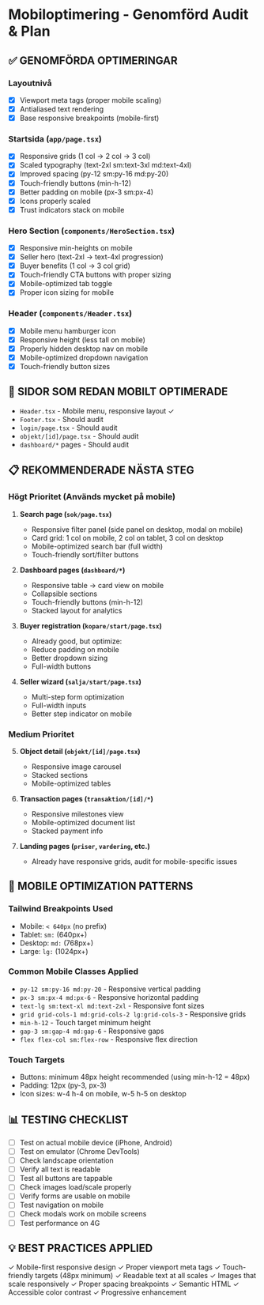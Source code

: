 # Mobiloptimering - Genomförd Audit & Plan

## ✅ GENOMFÖRDA OPTIMERINGAR

### Layoutnivå
- [x] Viewport meta tags (proper mobile scaling)
- [x] Antialiased text rendering
- [x] Base responsive breakpoints (mobile-first)

### Startsida (`app/page.tsx`)
- [x] Responsive grids (1 col → 2 col → 3 col)
- [x] Scaled typography (text-2xl sm:text-3xl md:text-4xl)
- [x] Improved spacing (py-12 sm:py-16 md:py-20)
- [x] Touch-friendly buttons (min-h-12)
- [x] Better padding on mobile (px-3 sm:px-4)
- [x] Icons properly scaled
- [x] Trust indicators stack on mobile

### Hero Section (`components/HeroSection.tsx`)
- [x] Responsive min-heights on mobile
- [x] Seller hero (text-2xl → text-4xl progression)
- [x] Buyer benefits (1 col → 3 col grid)
- [x] Touch-friendly CTA buttons with proper sizing
- [x] Mobile-optimized tab toggle
- [x] Proper icon sizing for mobile

### Header (`components/Header.tsx`)
- [x] Mobile menu hamburger icon
- [x] Responsive height (less tall on mobile)
- [x] Properly hidden desktop nav on mobile
- [x] Mobile-optimized dropdown navigation
- [x] Touch-friendly button sizes

## 🔄 SIDOR SOM REDAN MOBILT OPTIMERADE

- `Header.tsx` - Mobile menu, responsive layout ✓
- `Footer.tsx` - Should audit
- `login/page.tsx` - Should audit
- `objekt/[id]/page.tsx` - Should audit
- `dashboard/*` pages - Should audit

## 📋 REKOMMENDERADE NÄSTA STEG

### Högt Prioritet (Används mycket på mobile)
1. **Search page (`sok/page.tsx`)**
   - Responsive filter panel (side panel on desktop, modal on mobile)
   - Card grid: 1 col on mobile, 2 col on tablet, 3 col on desktop
   - Mobile-optimized search bar (full width)
   - Touch-friendly sort/filter buttons

2. **Dashboard pages (`dashboard/*`)**
   - Responsive table → card view on mobile
   - Collapsible sections
   - Touch-friendly buttons (min-h-12)
   - Stacked layout for analytics

3. **Buyer registration (`kopare/start/page.tsx`)**
   - Already good, but optimize:
   - Reduce padding on mobile
   - Better dropdown sizing
   - Full-width buttons

4. **Seller wizard (`salja/start/page.tsx`)**
   - Multi-step form optimization
   - Full-width inputs
   - Better step indicator on mobile

### Medium Prioritet
5. **Object detail (`objekt/[id]/page.tsx`)**
   - Responsive image carousel
   - Stacked sections
   - Mobile-optimized tables

6. **Transaction pages (`transaktion/[id]/*`)**
   - Responsive milestones view
   - Mobile-optimized document list
   - Stacked payment info

7. **Landing pages (`priser`, `vardering`, etc.)**
   - Already have responsive grids, audit for mobile-specific issues

## 🎯 MOBILE OPTIMIZATION PATTERNS

### Tailwind Breakpoints Used
- Mobile: `< 640px` (no prefix)
- Tablet: `sm:` (640px+)
- Desktop: `md:` (768px+)
- Large: `lg:` (1024px+)

### Common Mobile Classes Applied
- `py-12 sm:py-16 md:py-20` - Responsive vertical padding
- `px-3 sm:px-4 md:px-6` - Responsive horizontal padding
- `text-lg sm:text-xl md:text-2xl` - Responsive font sizes
- `grid grid-cols-1 md:grid-cols-2 lg:grid-cols-3` - Responsive grids
- `min-h-12` - Touch target minimum height
- `gap-3 sm:gap-4 md:gap-6` - Responsive gaps
- `flex flex-col sm:flex-row` - Responsive flex direction

### Touch Targets
- Buttons: minimum 48px height recommended (using min-h-12 = 48px)
- Padding: 12px (py-3, px-3)
- Icon sizes: w-4 h-4 on mobile, w-5 h-5 on desktop

## 📊 TESTING CHECKLIST

- [ ] Test on actual mobile device (iPhone, Android)
- [ ] Test on emulator (Chrome DevTools)
- [ ] Check landscape orientation
- [ ] Verify all text is readable
- [ ] Test all buttons are tappable
- [ ] Check images load/scale properly
- [ ] Verify forms are usable on mobile
- [ ] Test navigation on mobile
- [ ] Check modals work on mobile screens
- [ ] Test performance on 4G

## 💡 BEST PRACTICES APPLIED

✓ Mobile-first responsive design
✓ Proper viewport meta tags
✓ Touch-friendly targets (48px minimum)
✓ Readable text at all scales
✓ Images that scale responsively
✓ Proper spacing breakpoints
✓ Semantic HTML
✓ Accessible color contrast
✓ Progressive enhancement

